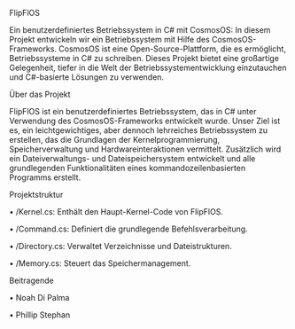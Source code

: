 FlipFlOS


Ein benutzerdefiniertes Betriebssystem in C# mit CosmosOS:
In diesem Projekt entwickeln wir ein Betriebssystem mit Hilfe des CosmosOS-Frameworks. CosmosOS ist eine Open-Source-Plattform,
die es ermöglicht, Betriebssysteme in C# zu schreiben. Dieses Projekt bietet eine großartige Gelegenheit, tiefer in die
Welt der Betriebssystementwicklung einzutauchen und C#-basierte Lösungen zu verwenden.

Über das Projekt

FlipFlOS ist ein benutzerdefiniertes Betriebssystem, das in C# unter Verwendung des 
CosmosOS-Frameworks entwickelt wurde. Unser Ziel ist es, ein leichtgewichtiges, aber dennoch lehrreiches Betriebssystem zu erstellen, das 
die Grundlagen der Kernelprogrammierung, Speicherverwaltung und Hardwareinteraktionen vermittelt. Zusätzlich wird 
ein Dateiverwaltungs- und Dateispeichersystem entwickelt und alle grundlegenden Funktionalitäten eines kommandozeilenbasierten Programms erstellt.

Projektstruktur

•	/Kernel.cs: Enthält den Haupt-Kernel-Code von FlipFlOS.

•	/Command.cs: Definiert die grundlegende Befehlsverarbeitung.

•	/Directory.cs: Verwaltet Verzeichnisse und Dateistrukturen.

•	/Memory.cs: Steuert das Speichermanagement.


Beitragende

•	Noah Di Palma

•	Phillip Stephan
